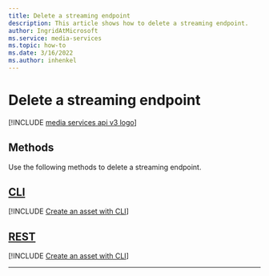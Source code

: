 ```yaml
---
title: Delete a streaming endpoint
description: This article shows how to delete a streaming endpoint.
author: IngridAtMicrosoft
ms.service: media-services
ms.topic: how-to
ms.date: 3/16/2022
ms.author: inhenkel
---
```


# Delete a streaming endpoint

[!INCLUDE [media services api v3 logo](./includes/v3-hr.md)]

## Methods

Use the following methods to delete a streaming endpoint.

## [CLI](#tab/cli/)

[!INCLUDE [Create an asset with CLI](./includes/task-delete-streaming-endpoint-cli.md)]

## [REST](#tab/rest/)

[!INCLUDE [Create an asset with CLI](./includes/task-delete-streaming-endpoint-rest.md)]

---
